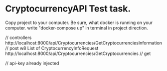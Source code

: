 # CryptocurrencyAPI Test task.
Copy project to your computer.
Be sure, what docker is running on your computer.
write "docker-compose up" in terminal in project direction.

// controllers
http://localhost:8000/api/Cryptocurrencies/GetCryptocurrenciesInformation  // post w8 List of CryptocurrencyInfoRequest
http://localhost:8000/api/Cryptocurrencies/GetCryptocurrencies // get

// api-key already injected
